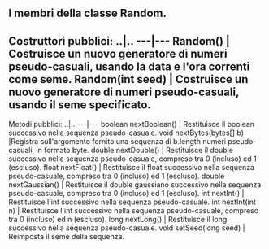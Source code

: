 I membri della classe Random.
--------------------------------------------------------------
Costruttori pubblici:
..|..
---|---
Random()	|		Costruisce un nuovo generatore di numeri pseudo-casuali, usando la data e l'ora correnti come seme.
Random(int seed)	|	Costruisce un nuovo generatore di numeri pseudo-casuali, usando il seme specificato.
--------------------------------------------------------------
Metodi pubblici:
..|..
---|---
boolean nextBoolean()	|	Restituisce il boolean successivo nella sequenza pseudo-casuale.
void nextBytes(bytes[] b)	|Registra sull'argomento fornito una sequenza di b.length numeri pseudo-casuali, in formato byte.
double nextDouble()	|	Restituisce il double successivo nella sequenza pseudo-casuale, compreso tra 0 (incluso) ed 1 (escluso).
float nextFloat()	|	Restituisce il float successivo nella sequenza pseudo-casuale, compreso tra 0 (incluso) ed 1 (escluso).
double nextGaussian()	|	Restituisce il double gaussiano successivo nella sequenza pseudo-casuale, compreso tra 0 (incluso) ed 1 (escluso).
int nextInt()	|		Restituisce l'int successivo nella sequenza pseudo-casuale.
int nextInt(int n)	|	Restituisce l'int successivo nella sequenza pseudo-casuale, compreso tra 0 (incluso) ed n (escluso).
long nextLong()	|		Restituisce il long successivo nella sequenza pseudo-casuale.
void setSeed(long seed)	|	Reimposta il seme della sequenza.